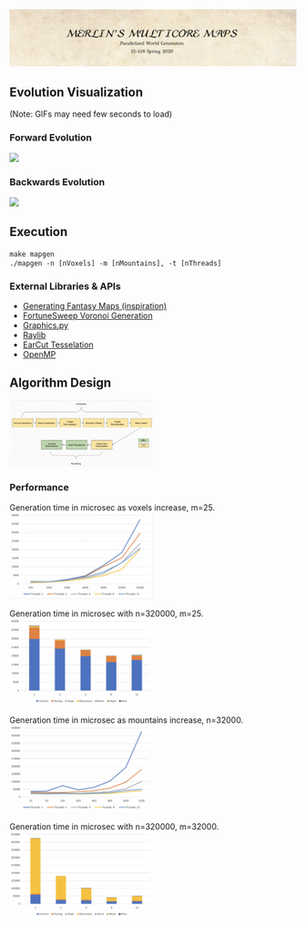 <img src="documentation/title.png">

## Evolution Visualization
(Note: GIFs may need few seconds to load)

### Forward Evolution
<img src="documentation/evolution_forward.gif" width="50%">

### Backwards Evolution
<img src="documentation/evolution_backwards.gif" width="50%">

## Execution

```
make mapgen
./mapgen -n [nVoxels] -m [nMountains], -t [nThreads]
```

### External Libraries & APIs

* [Generating Fantasy Maps (inspiration)](http://mewo2.com/notes/terrain/)
* [FortuneSweep Voronoi Generation](https://github.com/JCash/voronoi)
* [Graphics.py](https://mcsp.wartburg.edu/zelle/python/graphics.py)
* [Raylib](https://www.raylib.com)
* [EarCut Tesselation](https://github.com/mapbox/earcut)
* [OpenMP](https://www.openmp.org)

## Algorithm Design

<img src="documentation/block_diagram.png" width="50%">

### Performance



Generation time in microsec as voxels increase, m=25.<br>
<img src="documentation/voxel_speedup.png" width="50%">

Generation time in microsec with n=320000, m=25.<br>
<img src="documentation/voxel_breakdown.png" width="50%">

Generation time in microsec as mountains increase, n=32000.
<img src="documentation/mountain_speedup.png" width="50%">

Generation time in microsec with n=320000, m=32000.
<img src="documentation/mountain_breakdown.png" width="50%">
